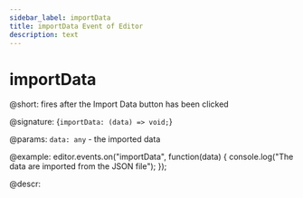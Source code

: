 ```yaml
---
sidebar_label: importData
title: importData Event of Editor
description: text
---
```


# importData

@short: fires after the Import Data button has been clicked

@signature: {`importData: (data) => void;`}

@params:
`data: any` - the imported data

@example:
editor.events.on("importData", function(data) {
    console.log("The data are imported from the JSON file");
});

@descr:
